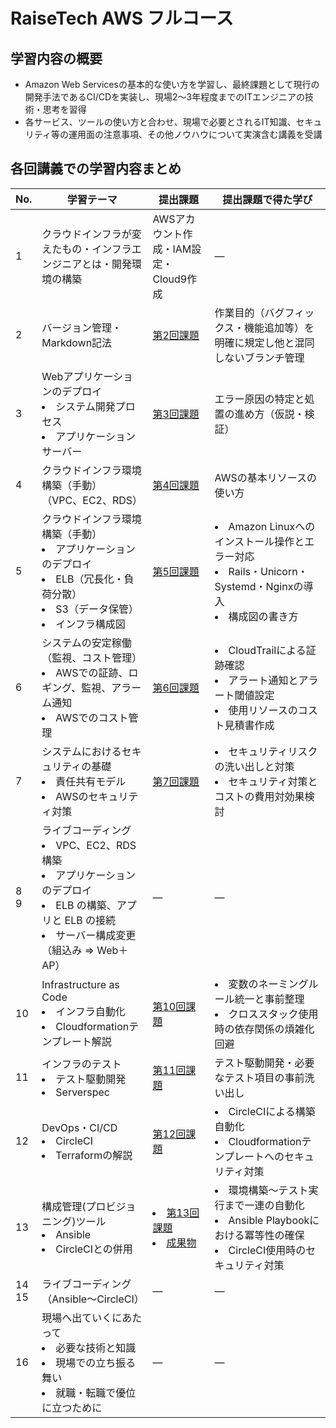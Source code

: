 # RaiseTech AWS フルコース

## 学習内容の概要
- Amazon Web Servicesの基本的な使い方を学習し、最終課題として現行の開発手法であるCI/CDを実装し、現場2～3年程度までのITエンジニアの技術・思考を習得  
- 各サービス、ツールの使い方と合わせ、現場で必要とされるIT知識、セキュリティ等の運用面の注意事項、その他ノウハウについて実演含む講義を受講  

## 各回講義での学習内容まとめ

|No.| 学習テーマ|提出課題|提出課題で得た学び|  
|---|---|---|--  
|1|クラウドインフラが変えたもの・インフラエンジニアとは・開発環境の構築|AWSアカウント作成・IAM設定・Cloud9作成|―|  
|2|バージョン管理・Markdown記法|[第2回課題](./lecture02.md)|作業目的（バグフィックス・機能追加等）を明確に規定し他と混同しないブランチ管理|  
|3|Webアプリケーションのデプロイ<li>システム開発プロセス</li><li>アプリケーションサーバー</li>|[第3回課題](./lecture03.md)|エラー原因の特定と処置の進め方（仮説・検証）|  
|4|クラウドインフラ環境構築（手動）<br>（VPC、EC2、RDS） |[第4回課題](./lecture04.md)|AWSの基本リソースの使い方|  
|5|クラウドインフラ環境構築（手動）<li>アプリケーションのデプロイ</li><li>ELB（冗長化・負荷分散）</li><li>S3（データ保管）</li><li>インフラ構成図</li>|[第5回課題](./lecture05.md)|<li>Amazon Linuxへのインストール操作とエラー対応</li><li>Rails・Unicorn・Systemd・Nginxの導入</li><li>構成図の書き方</li>|  
|6|システムの安定稼働（監視、コスト管理）<li>AWSでの証跡、ロギング、監視、アラーム通知</li><li>AWSでのコスト管理</li> | [第6回課題](./lecture06.md)|<li>CloudTrailによる証跡確認</li><li>アラート通知とアラート閾値設定</li><li>使用リソースのコスト見積書作成</li>|  
|7|システムにおけるセキュリティの基礎<li>責任共有モデル</li><li>AWSのセキュリティ対策</li> | [第7回課題](./lecture07.md)|<li>セキュリティリスクの洗い出しと対策</li><li>セキュリティ対策とコストの費用対効果検討</li>|  
|8<br>9|ライブコーディング<li>VPC、EC2、RDS 構築</li><li>アプリケーションのデプロイ</li><li>ELB の構築、アプリと ELB の接続</li><li>サーバー構成変更（組込み ⇒ Web＋AP）</li> |―|―|  
|10|Infrastructure as Code<li>インフラ自動化</li><li>Cloudformationテンプレート解説</li> |[第10回課題](./lecture10.md)|<li>変数のネーミングルール統一と事前整理</li><li>クロススタック使用時の依存関係の煩雑化回避</li>|  
|11|インフラのテスト<li>テスト駆動開発</li><li>Serverspec</li>|[第11回課題](./lecture11.md)|テスト駆動開発・必要なテスト項目の事前洗い出し|  
|12|DevOps・CI/CD<li>CircleCI</li><li>Terraformの解説</li>|[第12回課題](./lecture12.md)|<li>CircleCIによる構築自動化</li><li>Cloudformationテンプレートへのセキュリティ対策</li>|  
|13|構成管理(プロビジョニング)ツール<li>Ansible</li><li>CircleCIとの併用</li> |<li>[第13回課題](./lecture13.md)</li><li>[成果物](https://github.com/SUZUKI-Takayuki-0404/Lecture13-CI)</li>|<li>環境構築～テスト実行まで一連の自動化</li><li>Ansible Playbookにおける冪等性の確保</li><li>CircleCI使用時のセキュリティ対策</li>|  
|14<br>15|ライブコーディング（Ansible～CircleCI）|―|―|  
|16|現場へ出ていくにあたって<li>必要な技術と知識</li><li>現場での立ち振る舞い</li><li>就職・転職で優位に立つために</li>|―|―|  
